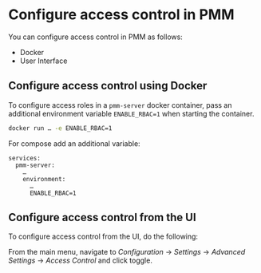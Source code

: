 # Configure access control in PMM

You can configure access control in PMM as follows:

- Docker
- User Interface

## Configure access control using Docker

To configure access roles in a ``pmm-server`` docker container, pass an additional environment variable ``ENABLE_RBAC=1`` when starting the container.

```sh
docker run … -e ENABLE_RBAC=1
```

For compose add an additional variable:

```
services:
  pmm-server:
    …
    environment:
      …
      ENABLE_RBAC=1
```

## Configure access control from the UI

To configure access control from the UI, do the following:

From the main menu, navigate to <i class="uil uil-cog"></i> *Configuration* → <i class="uil uil-setting"></i> *Settings* → *Advanced Settings* → *Access Control* and click <i class="uil uil-toggle-off"></i> toggle.

















